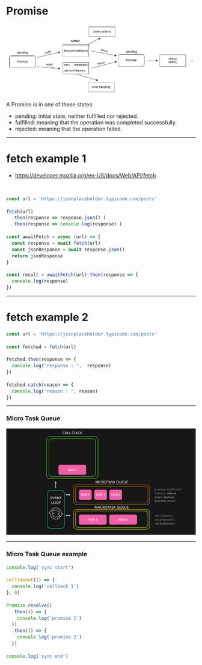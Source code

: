 # Promise

![Promise](/public/images/2023-03-19/Promise/1.png)


A Promise is in one of these states:

- pending: initial state, neither fulfilled nor rejected.
- fulfilled: meaning that the operation was completed successfully.
- rejected: meaning that the operation failed.


---

# fetch example 1

- https://developer.mozilla.org/en-US/docs/Web/API/fetch

<br>

```javascript
const url = 'https://jsonplaceholder.typicode.com/posts'

fetch(url)
  .then(response => response.json() )
  .then(response => console.log(response) )

const awaitFetch = async (url) => {
  const response = await fetch(url)
  const jsonResponse = await response.json()
  return jsonResponse
}

const result = awaitFetch(url).then(response => {
  console.log(response)
})
```

---

# fetch example 2

```javascript
const url = 'https://jsonplaceholder.typicode.com/posts'

const fetched = fetch(url)

fetched.then(response => {
  console.log("response : ",  response)
})

fetched.catch(reason => {
  console.log("reason : ", reason)
})
```

---

### Micro Task Queue

<img src="/public/images/2023-03-19/micro-task-queue.gif" style="max-height: 450px;">

---

### Micro Task Queue example

```javascript
console.log('sync start')

setTimeout(() => {
  console.log('callback 1')
}, 0)

Promise.resolve()
  .then(() => {
    console.log('promise 1')
  })
  .then(() => {
    console.log('promise 2')
  })

console.log('sync end')
```
